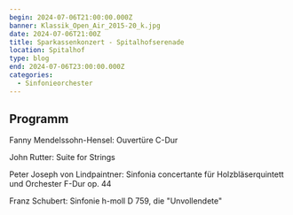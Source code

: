 ```yaml
---
begin: 2024-07-06T21:00:00.000Z
banner: Klassik_Open_Air_2015-20_k.jpg
date: 2024-07-06T21:00Z
title: Sparkassenkonzert - Spitalhofserenade
location: Spitalhof
type: blog
end: 2024-07-06T23:00:00.000Z
categories:
  - Sinfonieorchester
---
```

## Programm

Fanny Mendelssohn-Hensel: Ouvertüre C-Dur

John Rutter: Suite for Strings

Peter Joseph von Lindpaintner: Sinfonia concertante für Holzbläserquintett und Orchester F-Dur op. 44

Franz Schubert: Sinfonie h-moll D 759, die "Unvollendete"